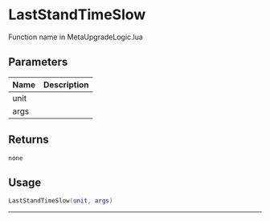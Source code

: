 # LastStandTimeSlow

Function name in MetaUpgradeLogic.lua

## Parameters

| Name | Description |
| ---- | ----------- |
| unit |             |
| args |             |

## Returns

`none`

## Usage

```lua
LastStandTimeSlow(unit, args)
```

---
